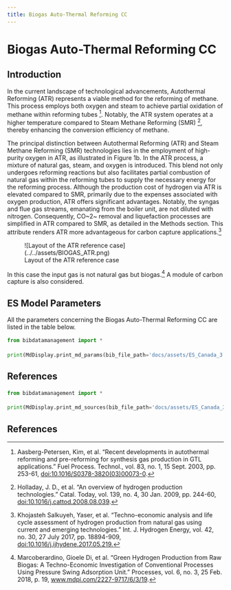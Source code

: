 ```yaml
---
title: Biogas Auto-Thermal Reforming CC
---
```


# Biogas Auto-Thermal Reforming CC

## Introduction

In the current landscape of technological advancements, Autothermal
Reforming (ATR) represents a viable method for the reforming of methane.
This process employs both oxygen and steam to achieve partial oxidation
of methane within reforming tubes [^2]. Notably, the ATR system
operates at a higher temperature compared to Steam Methane Reforming
(SMR) [^3], thereby enhancing the conversion efficiency of methane.

The principal distinction between Autothermal Reforming (ATR) and Steam
Methane Reforming (SMR) technologies lies in the employment of
high-purity oxygen in ATR, as illustrated in Figure 1b. In the ATR
process, a mixture of natural gas, steam, and oxygen is introduced. This
blend not only undergoes reforming reactions but also facilitates
partial combustion of natural gas within the reforming tubes to supply
the necessary energy for the reforming process. Although the production
cost of hydrogen via ATR is elevated compared to SMR, primarily due to
the expenses associated with oxygen production, ATR offers significant
advantages. Notably, the syngas and flue gas streams, emanating from the
boiler unit, are not diluted with nitrogen. Consequently, CO~2~ removal
and liquefaction processes are simplified in ATR compared to SMR, as
detailed in the Methods section. This attribute renders ATR more
advantageous for carbon capture applications.[^1]

<figure markdown="span">
  ![Layout of the ATR reference case](../../assets/BIOGAS_ATR.png)
  <figcaption>Layout of the ATR reference case</figcaption>
</figure>

In this case the input gas is not natural gas but biogas.[^4] A module
of carbon capture is also considered.

## ES Model Parameters

All the parameters concerning the Biogas Auto-Thermal Reforming CC are
listed in the table below.

```python exec="on"
from bibdatamanagement import *

print(MdDisplay.print_md_params(bib_file_path='docs/assets/ES_Canada_3.bib',filter_entry='BIOGAS_ATR_CCS'))
```

## References

```python exec="on"
from bibdatamanagement import *

print(MdDisplay.print_md_sources(bib_file_path='docs/assets/ES_Canada_3.bib',filter_entry='BIOGAS_ATR_CCS'))
```

## References

[^1]: Khojasteh Salkuyeh, Yaser, et al. “Techno-economic analysis and
life cycle assessment of hydrogen production from natural gas using
current and emerging technologies.” Int. J. Hydrogen Energy, vol. 42,
no. 30, 27 July 2017, pp. 18894-909,
[doi:10.1016/j.ijhydene.2017.05.219.](https://doi.org/10.1016/j.ijhydene.2017.05.219.)

[^2]: Aasberg-Petersen, Kim, et al. “Recent developments in autothermal
reforming and pre-reforming for synthesis gas production in GTL
applications.” Fuel Process. Technol., vol. 83, no. 1, 15 Sept. 2003,
pp. 253-61, <doi:10.1016/S0378-3820(03)00073-0>.

[^3]: Holladay, J. D., et al. “An overview of hydrogen production
technologies.” Catal. Today, vol. 139, no. 4, 30 Jan. 2009, pp. 244-60,
<doi:10.1016/j.cattod.2008.08.039>.

[^4]: Marcoberardino, Gioele Di, et al. “Green Hydrogen Production from
Raw Biogas: A Techno-Economic Investigation of Conventional Processes
Using Pressure Swing Adsorption Unit.” Processes, vol. 6, no. 3, 25
Feb. 2018, p. 19, www.mdpi.com/2227-9717/6/3/19.
